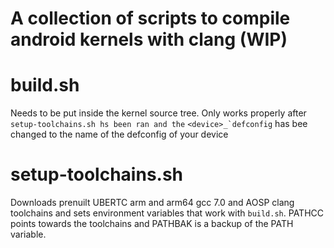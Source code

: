 # **A collection of scripts to compile android kernels with clang (WIP)**

# build.sh
Needs to be put inside the kernel source tree. Only works properly after `setup-toolchains.sh hs been ran and the` ``<device>_`defconfig`` has bee changed to the name of the defconfig of your device

# setup-toolchains.sh

Downloads prenuilt UBERTC arm and arm64 gcc 7.0 and AOSP clang toolchains and sets environment variables that work with `build.sh`. PATHCC points towards the toolchains and PATHBAK is a backup of the PATH variable.
